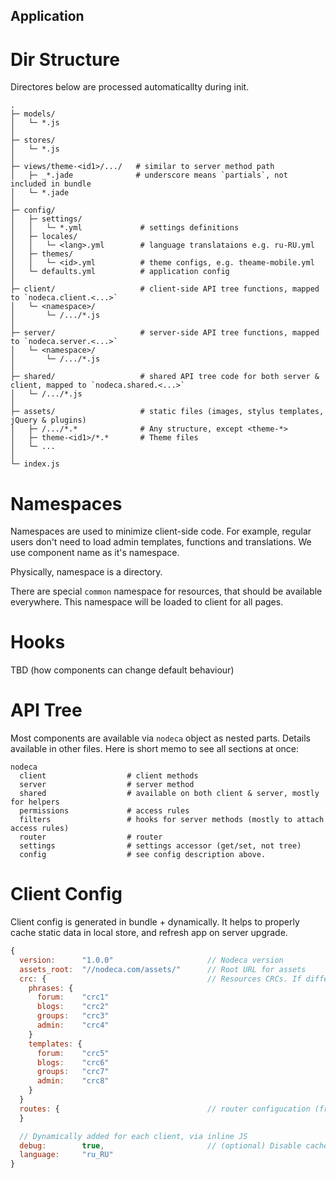 Application
-----------


Dir Structure
=============

Directores below are processed automaticallty during init.

```
.
├─ models/
│   └─ *.js
│
├─ stores/
│   └─ *.js
│
├─ views/theme-<id1>/.../   # similar to server method path
│   ├─ _*.jade              # underscore means `partials`, not included in bundle
│   └─ *.jade
│
├─ config/
│   ├─ settings/
│   │   └─ *.yml             # settings definitions
│   ├─ locales/
│   │   └─ <lang>.yml        # language translataions e.g. ru-RU.yml
│   ├─ themes/
│   │   └─ <id>.yml          # theme configs, e.g. theame-mobile.yml
│   └─ defaults.yml          # application config
│
├─ client/                   # client-side API tree functions, mapped to `nodeca.client.<...>`
│   └─ <namespace>/
│       └─ /.../*.js
│
├─ server/                   # server-side API tree functions, mapped to `nodeca.server.<...>`
│   └─ <namespace>/
│       └─ /.../*.js
│
├─ shared/                   # shared API tree code for both server & client, mapped to `nodeca.shared.<...>`
│   └─ /.../*.js
│
├─ assets/                   # static files (images, stylus templates, jQuery & plugins)
│   ├─ /.../*.*              # Any structure, except <theme-*>
│   ├─ theme-<id1>/*.*       # Theme files
│   └─ ...
│
└─ index.js
```


Namespaces
==========

Namespaces are used to minimize client-side code. For example, regular users don't need
to load admin templates, functions and translations. We use component name as it's namespace.

Physically, namespace is a directory.

There are special `common` namespace for resources, that should be available everywhere.
This namespace will be loaded to client for all pages.


Hooks
=====

TBD (how components can change default behaviour)


API Tree
========

Most components are available via `nodeca` object as nested parts. Details available in other files.
Here is short memo to see all sections at once:

```
nodeca
  client                  # client methods
  server                  # server method
  shared                  # available on both client & server, mostly for helpers
  permissions             # access rules
  filters                 # hooks for server methods (mostly to attach access rules)
  router                  # router
  settings                # settings accessor (get/set, not tree)
  config                  # see config description above.
```


Client Config
=============

Client config is generated in bundle + dynamically. It helps to properly cache
static data in local store, and refresh app on server upgrade.

``` javascript
{
  version:      "1.0.0"                     // Nodeca version
  assets_root:  "//nodeca.com/assets/"      // Root URL for assets
  crc: {                                    // Resources CRCs. If differ from local cache - need reload
    phrases: {
      forum:    "crc1"
      blogs:    "crc2"
      groups:   "crc3"
      admin:    "crc4"
    }
    templates: {
      forum:    "crc5"
      blogs:    "crc6"
      groups:   "crc7"
      admin:    "crc8"
    }
  }
  routes: {                                 // router configucation (from .yml files)
  }

  // Dynamically added for each client, via inline JS
  debug:        true,                       // (optional) Disable caches & enable console.logs
  language:     "ru_RU"
}
```

